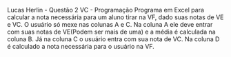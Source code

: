 Lucas Herlin - Questão 2 VC - Programação
Programa em Excel para calcular a nota necessária para um aluno tirar na VF, dado suas notas de VE e VC.
O usuário só mexe nas colunas A e C. Na coluna A ele deve entrar com suas notas de VE(Podem ser mais de uma) e a média é calculada na coluna B. Já na coluna C o usuário entra com sua nota de VC. Na coluna D é calculado a nota necessária para o usuário na VF. 
